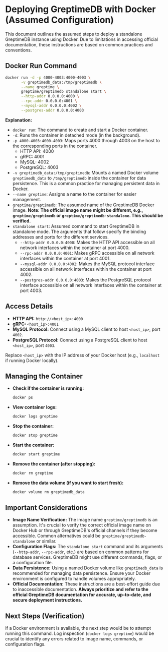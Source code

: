 # Deploying GreptimeDB with Docker (Assumed Configuration)

This document outlines the assumed steps to deploy a standalone GreptimeDB instance using Docker. Due to limitations in accessing official documentation, these instructions are based on common practices and conventions.

## Docker Run Command

```bash
docker run -d -p 4000-4003:4000-4003 \
       -v greptimedb_data:/tmp/greptimedb \
       --name greptime \
       greptime/greptimedb standalone start \
       --http-addr 0.0.0.0:4000 \
       --rpc-addr 0.0.0.0:4001 \
       --mysql-addr 0.0.0.0:4002 \
       --postgres-addr 0.0.0.0:4003
```

**Explanation:**

*   `docker run`: The command to create and start a Docker container.
*   `-d`: Runs the container in detached mode (in the background).
*   `-p 4000-4003:4000-4003`: Maps ports 4000 through 4003 on the host to the corresponding ports in the container.
    *   HTTP API: 4000
    *   gRPC: 4001
    *   MySQL: 4002
    *   PostgreSQL: 4003
*   `-v greptimedb_data:/tmp/greptimedb`: Mounts a named Docker volume `greptimedb_data` to `/tmp/greptimedb` inside the container for data persistence. This is a common practice for managing persistent data in Docker.
*   `--name greptime`: Assigns a name to the container for easier management.
*   `greptime/greptimedb`: The assumed name of the GreptimeDB Docker image. **Note: The official image name might be different, e.g., `greptime/greptimedb` or `greptime/greptimedb-standalone`. This should be verified.**
*   `standalone start`: Assumed command to start GreptimeDB in standalone mode. The arguments that follow specify the binding addresses and ports for the different services.
    *   `--http-addr 0.0.0.0:4000`:  Makes the HTTP API accessible on all network interfaces within the container at port 4000.
    *   `--rpc-addr 0.0.0.0:4001`: Makes gRPC accessible on all network interfaces within the container at port 4001.
    *   `--mysql-addr 0.0.0.0:4002`: Makes the MySQL protocol interface accessible on all network interfaces within the container at port 4002.
    *   `--postgres-addr 0.0.0.0:4003`: Makes the PostgreSQL protocol interface accessible on all network interfaces within the container at port 4003.

## Access Details

*   **HTTP API:** `http://<host_ip>:4000`
*   **gRPC:** `<host_ip>:4001`
*   **MySQL Protocol:** Connect using a MySQL client to host `<host_ip>`, port `4002`.
*   **PostgreSQL Protocol:** Connect using a PostgreSQL client to host `<host_ip>`, port `4003`.

Replace `<host_ip>` with the IP address of your Docker host (e.g., `localhost` if running Docker locally).

## Managing the Container

*   **Check if the container is running:**
    ```bash
    docker ps
    ```
*   **View container logs:**
    ```bash
    docker logs greptime
    ```
*   **Stop the container:**
    ```bash
    docker stop greptime
    ```
*   **Start the container:**
    ```bash
    docker start greptime
    ```
*   **Remove the container (after stopping):**
    ```bash
    docker rm greptime
    ```
*   **Remove the data volume (if you want to start fresh):**
    ```bash
    docker volume rm greptimedb_data
    ```

## Important Considerations

*   **Image Name Verification:** The image name `greptime/greptimedb` is an assumption. It's crucial to verify the correct official image name on Docker Hub or through GreptimeDB's official channels if they become accessible. Common alternatives could be `greptime/greptimedb-standalone` or similar.
*   **Configuration Flags:** The `standalone start` command and its arguments (`--http-addr`, `--rpc-addr`, etc.) are based on common patterns for database services. GreptimeDB might use different commands, flags, or a configuration file.
*   **Data Persistence:** Using a named Docker volume like `greptimedb_data` is recommended for managing data persistence. Ensure your Docker environment is configured to handle volumes appropriately.
*   **Official Documentation:** These instructions are a best-effort guide due to inaccessible documentation. **Always prioritize and refer to the official GreptimeDB documentation for accurate, up-to-date, and secure deployment instructions.**

## Next Steps (Verification)

If a Docker environment is available, the next step would be to attempt running this command. Log inspection (`docker logs greptime`) would be crucial to identify any errors related to image name, commands, or configuration flags.
```
